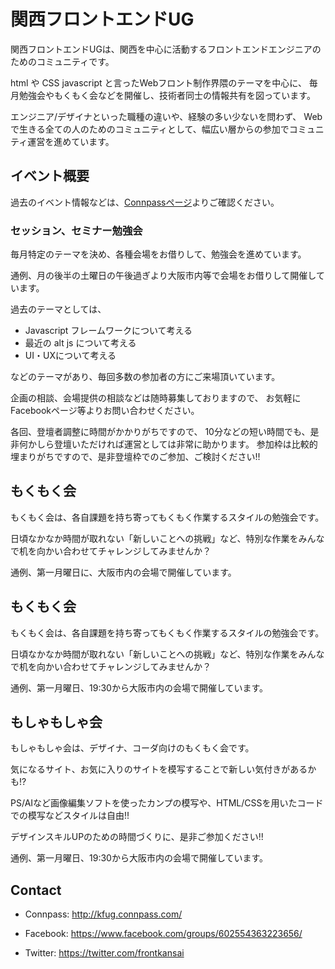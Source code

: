 # 関西フロントエンドUG

関西フロントエンドUGは、関西を中心に活動するフロントエンドエンジニアのためのコミュニティです。

html や CSS javascript と言ったWebフロント制作界隈のテーマを中心に、
毎月勉強会やもくもく会などを開催し、技術者同士の情報共有を図っています。

エンジニア/デザイナといった職種の違いや、経験の多い少ないを問わず、
Webで生きる全ての人のためのコミュニティとして、幅広い層からの参加でコミュニティ運営を進めています。


## イベント概要

過去のイベント情報などは、[Connpassページ](http://kfug.connpass.com/)よりご確認ください。

### セッション、セミナー勉強会

毎月特定のテーマを決め、各種会場をお借りして、勉強会を進めています。

通例、月の後半の土曜日の午後過ぎより大阪市内等で会場をお借りして開催しています。

過去のテーマとしては、

- Javascript フレームワークについて考える
- 最近の alt js について考える
- UI・UXについて考える

などのテーマがあり、毎回多数の参加者の方にご来場頂いています。

企画の相談、会場提供の相談などは随時募集しておりますので、
お気軽にFacebookページ等よりお問い合わせください。

各回、登壇者調整に時間がかかりがちですので、
10分などの短い時間でも、是非何かしら登壇いただければ運営としては非常に助かります。
参加枠は比較的埋まりがちですので、是非登壇枠でのご参加、ご検討ください!!

## もくもく会

もくもく会は、各自課題を持ち寄ってもくもく作業するスタイルの勉強会です。

日頃なかなか時間が取れない「新しいことへの挑戦」など、特別な作業をみんなで机を向かい合わせてチャレンジしてみませんか？

通例、第一月曜日に、大阪市内の会場で開催しています。


## もくもく会

もくもく会は、各自課題を持ち寄ってもくもく作業するスタイルの勉強会です。

日頃なかなか時間が取れない「新しいことへの挑戦」など、特別な作業をみんなで机を向かい合わせてチャレンジしてみませんか？

通例、第一月曜日、19:30から大阪市内の会場で開催しています。


## もしゃもしゃ会

もしゃもしゃ会は、デザイナ、コーダ向けのもくもく会です。

気になるサイト、お気に入りのサイトを模写することで新しい気付きがあるかも!?

PS/AIなど画像編集ソフトを使ったカンプの模写や、HTML/CSSを用いたコードでの模写などスタイルは自由!!

デザインスキルUPのための時間づくりに、是非ご参加ください!!

通例、第一月曜日、19:30から大阪市内の会場で開催しています。


## Contact 

- Connpass: http://kfug.connpass.com/

- Facebook: https://www.facebook.com/groups/602554363223656/

- Twitter: https://twitter.com/frontkansai
